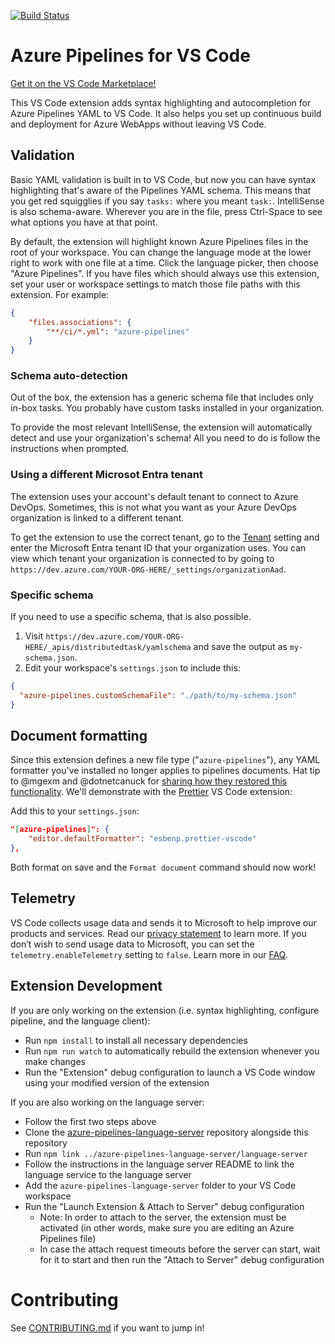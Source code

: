 [![Build Status](https://dev.azure.com/mseng/PipelineTools/_apis/build/status%2FVSCode%20Extension%2Fvscode-extension-ci?repoName=microsoft%2Fazure-pipelines-vscode&branchName=main)](https://dev.azure.com/mseng/PipelineTools/_build/latest?definitionId=17236&repoName=microsoft%2Fazure-pipelines-vscode&branchName=main)

# Azure Pipelines for VS Code

[Get it on the VS Code Marketplace!](https://marketplace.visualstudio.com/items?itemName=ms-azure-devops.azure-pipelines)

This VS Code extension adds syntax highlighting and autocompletion for Azure Pipelines YAML to VS Code. It also helps you set up continuous build and deployment for Azure WebApps without leaving VS Code.

## Validation

Basic YAML validation is built in to VS Code, but now you can have syntax highlighting that's aware of the Pipelines YAML schema. This means that you get red squigglies if you say `tasks:` where you meant `task:`. IntelliSense is also schema-aware. Wherever you are in the file, press Ctrl-Space to see what options you have at that point.

By default, the extension will highlight known Azure Pipelines files in the root of your workspace. You can change the language mode at the lower right to work with one file at a time. Click the language picker, then choose "Azure Pipelines". If you have files which should always use this extension, set your user or workspace settings to match those file paths with this extension. For example:

```json
{
    "files.associations": {
        "**/ci/*.yml": "azure-pipelines"
    }
}
```

### Schema auto-detection

Out of the box, the extension has a generic schema file that includes only in-box tasks.
You probably have custom tasks installed in your organization.

To provide the most relevant IntelliSense, the extension will automatically detect and use your organization's schema! All you need to do is follow the instructions when prompted.

### Using a different Microsot Entra tenant

The extension uses your account's default tenant to connect to Azure DevOps.
Sometimes, this is not what you want as your Azure DevOps organization is linked to a different tenant.

To get the extension to use the correct tenant, go to the [Tenant](vscode://settings/azure-pipelines.tenant) setting and enter the Microsoft Entra tenant ID that your organization uses.
You can view which tenant your organization is connected to by going to `https://dev.azure.com/YOUR-ORG-HERE/_settings/organizationAad`.

### Specific schema

If you need to use a specific schema, that is also possible.

1. Visit `https://dev.azure.com/YOUR-ORG-HERE/_apis/distributedtask/yamlschema` and save the output as `my-schema.json`.
2. Edit your workspace's `settings.json` to include this:
```json
{
  "azure-pipelines.customSchemaFile": "./path/to/my-schema.json"
}
```

## Document formatting

Since this extension defines a new file type ("`azure-pipelines`"), any YAML formatter you've installed no longer applies to pipelines documents.
Hat tip to @mgexm and @dotnetcanuck for [sharing how they restored this functionality](https://github.com/microsoft/azure-pipelines-vscode/issues/209#issuecomment-718168926).
We'll demonstrate with the [Prettier](https://marketplace.visualstudio.com/items?itemName=esbenp.prettier-vscode) VS Code extension:

Add this to your `settings.json`:
```json
"[azure-pipelines]": {
    "editor.defaultFormatter": "esbenp.prettier-vscode"
},
```

Both format on save and the `Format document` command should now work!

## Telemetry

VS Code collects usage data and sends it to Microsoft to help improve our products and services. Read our [privacy statement](https://go.microsoft.com/fwlink/?LinkID=528096&clcid=0x409) to learn more. If you don’t wish to send usage data to Microsoft, you can set the `telemetry.enableTelemetry` setting to `false`. Learn more in our [FAQ](https://code.visualstudio.com/docs/supporting/faq#_how-to-disable-telemetry-reporting).

## Extension Development

If you are only working on the extension (i.e. syntax highlighting, configure pipeline, and the language client):
- Run `npm install` to install all necessary dependencies
- Run `npm run watch` to automatically rebuild the extension whenever you make changes
- Run the "Extension" debug configuration to launch a VS Code window using your modified version of the extension

If you are also working on the language server:
- Follow the first two steps above
- Clone the [azure-pipelines-language-server](https://github.com/microsoft/azure-pipelines-language-server) repository alongside this repository
- Run `npm link ../azure-pipelines-language-server/language-server`
- Follow the instructions in the language server README to link the language service to the language server
- Add the `azure-pipelines-language-server` folder to your VS Code workspace
- Run the "Launch Extension & Attach to Server" debug configuration
    - Note: In order to attach to the server, the extension must be activated (in other words, make sure you are editing an Azure Pipelines file)
    - In case the attach request timeouts before the server can start, wait for it to start and then run the "Attach to Server" debug configuration

# Contributing

See [CONTRIBUTING.md](CONTRIBUTING.md) if you want to jump in!
